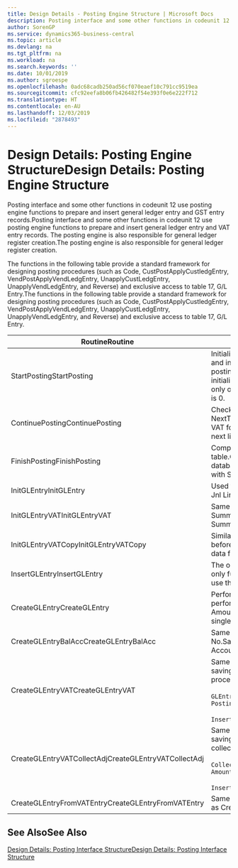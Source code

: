 ```yaml
---
title: Design Details - Posting Engine Structure | Microsoft Docs
description: Posting interface and some other functions in codeunit 12 use posting engine functions to prepare and insert general ledger entry and GST entry records. The posting engine is also responsible for general ledger register creation.
author: SorenGP
ms.service: dynamics365-business-central
ms.topic: article
ms.devlang: na
ms.tgt_pltfrm: na
ms.workload: na
ms.search.keywords: ''
ms.date: 10/01/2019
ms.author: sgroespe
ms.openlocfilehash: 0adc68cadb250ad56cf070eaef10c791cc9519ea
ms.sourcegitcommit: cfc92eefa8b06fb426482f54e393f0e6e222f712
ms.translationtype: HT
ms.contentlocale: en-AU
ms.lasthandoff: 12/03/2019
ms.locfileid: "2878493"
---
```

# <a name="design-details-posting-engine-structure"></a><span data-ttu-id="60927-104">Design Details: Posting Engine Structure</span><span class="sxs-lookup"><span data-stu-id="60927-104">Design Details: Posting Engine Structure</span></span>
<span data-ttu-id="60927-105">Posting interface and some other functions in codeunit 12 use posting engine functions to prepare and insert general ledger entry and GST entry records.</span><span class="sxs-lookup"><span data-stu-id="60927-105">Posting interface and some other functions in codeunit 12 use posting engine functions to prepare and insert general ledger entry and VAT entry records.</span></span> <span data-ttu-id="60927-106">The posting engine is also responsible for general ledger register creation.</span><span class="sxs-lookup"><span data-stu-id="60927-106">The posting engine is also responsible for general ledger register creation.</span></span>  
  
 <span data-ttu-id="60927-107">The functions in the following table provide a standard framework for designing posting procedures (such as Code, CustPostApplyCustledgEntry, VendPostApplyVendLedgEntry, UnapplyCustLedgEntry, UnapplyVendLedgEntry, and Reverse) and exclusive access to table 17, G/L Entry.</span><span class="sxs-lookup"><span data-stu-id="60927-107">The functions in the following table provide a standard framework for designing posting procedures (such as Code, CustPostApplyCustledgEntry, VendPostApplyVendLedgEntry, UnapplyCustLedgEntry, UnapplyVendLedgEntry, and Reverse) and exclusive access to table 17, G/L Entry.</span></span>  
  
|<span data-ttu-id="60927-108">Routine</span><span class="sxs-lookup"><span data-stu-id="60927-108">Routine</span></span>|<span data-ttu-id="60927-109">Description</span><span class="sxs-lookup"><span data-stu-id="60927-109">Description</span></span>|  
|-------------|---------------------------------------|  
|<span data-ttu-id="60927-110">StartPosting</span><span class="sxs-lookup"><span data-stu-id="60927-110">StartPosting</span></span>|<span data-ttu-id="60927-111">Initialises posting buffer TempGLEntryBuf, locks G/L Entry and GST Entry tables, and initialises Accounting Period, G/L Register, and Exchange Rate.</span><span class="sxs-lookup"><span data-stu-id="60927-111">Initializes posting buffer TempGLEntryBuf, locks G/L Entry and VAT Entry tables, and initializes Accounting Period, G/L Register, and Exchange Rate.</span></span> <span data-ttu-id="60927-112">Should be called only once, then NextEntryNo is 0.</span><span class="sxs-lookup"><span data-stu-id="60927-112">Should be called only once, then NextEntryNo is 0.</span></span>|  
|<span data-ttu-id="60927-113">ContinuePosting</span><span class="sxs-lookup"><span data-stu-id="60927-113">ContinuePosting</span></span>|<span data-ttu-id="60927-114">Checks and posts unrealised GST for previous transaction increment NextTransactionNo and prepares post of next line.</span><span class="sxs-lookup"><span data-stu-id="60927-114">Checks and posts unrealized VAT for previous transaction increment NextTransactionNo and prepares post of next line.</span></span>|  
|<span data-ttu-id="60927-115">FinishPosting</span><span class="sxs-lookup"><span data-stu-id="60927-115">FinishPosting</span></span>|<span data-ttu-id="60927-116">Completes posting by inserting G/L entries from temporary buffer into database table.</span><span class="sxs-lookup"><span data-stu-id="60927-116">Completes posting by inserting G/L entries from temporary buffer into database table.</span></span> <span data-ttu-id="60927-117">Always used together with StartPosting.</span><span class="sxs-lookup"><span data-stu-id="60927-117">Always used together with StartPosting.</span></span> <span data-ttu-id="60927-118">Checks for inconsistencies.</span><span class="sxs-lookup"><span data-stu-id="60927-118">Checks for inconsistencies.</span></span>|  
|<span data-ttu-id="60927-119">InitGLEntry</span><span class="sxs-lookup"><span data-stu-id="60927-119">InitGLEntry</span></span>|<span data-ttu-id="60927-120">Used to initialise new G/L entry for Gen.</span><span class="sxs-lookup"><span data-stu-id="60927-120">Used to initialize new G/L entry for Gen.</span></span> <span data-ttu-id="60927-121">Jnl Line.</span><span class="sxs-lookup"><span data-stu-id="60927-121">Jnl Line.</span></span> <span data-ttu-id="60927-122">Returns GLEntry as parameter.</span><span class="sxs-lookup"><span data-stu-id="60927-122">Returns GLEntry as parameter.</span></span>|  
|<span data-ttu-id="60927-123">InitGLEntryVAT</span><span class="sxs-lookup"><span data-stu-id="60927-123">InitGLEntryVAT</span></span>|<span data-ttu-id="60927-124">Same as InitGLEntry, but also assigns Bal. Account No. and SummarizeVAT.</span><span class="sxs-lookup"><span data-stu-id="60927-124">Same as InitGLEntry, but also assigns Bal. Account No. and SummarizeVAT.</span></span>|  
|<span data-ttu-id="60927-125">InitGLEntryVATCopy</span><span class="sxs-lookup"><span data-stu-id="60927-125">InitGLEntryVATCopy</span></span>|<span data-ttu-id="60927-126">Similar to InitGLEntryGST, but also copies posting groups data from GST Entry before SummariseGST.</span><span class="sxs-lookup"><span data-stu-id="60927-126">Similar to InitGLEntryVAT, but also copies posting groups data from VAT Entry before SummarizeVAT.</span></span>|  
|<span data-ttu-id="60927-127">InsertGLEntry</span><span class="sxs-lookup"><span data-stu-id="60927-127">InsertGLEntry</span></span>|<span data-ttu-id="60927-128">The only function that inserts G/L entry into global TempGLEntryBuf table.</span><span class="sxs-lookup"><span data-stu-id="60927-128">The only function that inserts G/L entry into global TempGLEntryBuf table.</span></span> <span data-ttu-id="60927-129">Always use this function for insert.</span><span class="sxs-lookup"><span data-stu-id="60927-129">Always use this function for insert.</span></span>|  
|<span data-ttu-id="60927-130">CreateGLEntry</span><span class="sxs-lookup"><span data-stu-id="60927-130">CreateGLEntry</span></span>|<span data-ttu-id="60927-131">Performs an InitGLEntry, assigns Additional Currency Amount, and then performs InsertGLEntry.</span><span class="sxs-lookup"><span data-stu-id="60927-131">Performs an InitGLEntry, assigns Additional Currency Amount, and then performs InsertGLEntry.</span></span> <span data-ttu-id="60927-132">Replaces several lines of code with a single function call.</span><span class="sxs-lookup"><span data-stu-id="60927-132">Replaces several lines of code with a single function call.</span></span>|  
|<span data-ttu-id="60927-133">CreateGLEntryBalAcc</span><span class="sxs-lookup"><span data-stu-id="60927-133">CreateGLEntryBalAcc</span></span>|<span data-ttu-id="60927-134">Same as CreateGLEntry, but also assigns Bal. Account Type and Bal. Account No.</span><span class="sxs-lookup"><span data-stu-id="60927-134">Same as CreateGLEntry, but also assigns Bal. Account Type and Bal. Account No.</span></span>|  
|<span data-ttu-id="60927-135">CreateGLEntryVAT</span><span class="sxs-lookup"><span data-stu-id="60927-135">CreateGLEntryVAT</span></span>|<span data-ttu-id="60927-136">Same as CreateGLEntry, but with additional processing for posting groups and saving to temporary GST buffer:</span><span class="sxs-lookup"><span data-stu-id="60927-136">Same as CreateGLEntry, but with additional processing for posting groups and saving to temporary VAT buffer:</span></span><br /><br /> `GLEntry.CopyPostingGroupsFromDtldCVBuf(DtldCVLedgEntryBuf,GenJnlLine."Gen. Posting Type");`<br /><br /> `InsertVATEntriesFromTemp(DtldCVLedgEntryBuf,GLEntry);`|  
|<span data-ttu-id="60927-137">CreateGLEntryVATCollectAdj</span><span class="sxs-lookup"><span data-stu-id="60927-137">CreateGLEntryVATCollectAdj</span></span>|<span data-ttu-id="60927-138">Same as CreateGLEntry, but with additional collection of adjustments and saving to temporary GST buffer:</span><span class="sxs-lookup"><span data-stu-id="60927-138">Same as CreateGLEntry, but with additional collection of adjustments and saving to temporary VAT buffer:</span></span><br /><br /> `CollectAdjustment(AdjAmount,GLEntry.Amount,GLEntry."Additional-Currency Amount",OriginalDateSet);`<br /><br /> `InsertVATEntriesFromTemp(DtldCVLedgEntryBuf,GLEntry);`|  
|<span data-ttu-id="60927-139">CreateGLEntryFromVATEntry</span><span class="sxs-lookup"><span data-stu-id="60927-139">CreateGLEntryFromVATEntry</span></span>|<span data-ttu-id="60927-140">Same as CreateGLEntry, but also copies posting groups from GST entry.</span><span class="sxs-lookup"><span data-stu-id="60927-140">Same as CreateGLEntry, but also copies posting groups from VAT entry.</span></span>|  
  
## <a name="see-also"></a><span data-ttu-id="60927-141">See Also</span><span class="sxs-lookup"><span data-stu-id="60927-141">See Also</span></span>  
 [<span data-ttu-id="60927-142">Design Details: Posting Interface Structure</span><span class="sxs-lookup"><span data-stu-id="60927-142">Design Details: Posting Interface Structure</span></span>](design-details-posting-interface-structure.md)